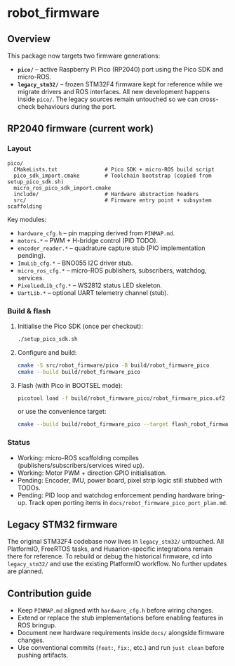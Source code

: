 # robot_firmware
## Overview
This package now targets two firmware generations:
- **`pico/`** – active Raspberry Pi Pico (RP2040) port using the Pico SDK and micro-ROS.
- **`legacy_stm32/`** – frozen STM32F4 firmware kept for reference while we migrate drivers and ROS interfaces.
All new development happens inside `pico/`. The legacy sources remain untouched so we can cross-check behaviours during the port.
## RP2040 firmware (current work)
### Layout
```
pico/
  CMakeLists.txt               # Pico SDK + micro-ROS build script
  pico_sdk_import.cmake        # Toolchain bootstrap (copied from setup_pico_sdk.sh)
  micro_ros_pico_sdk_import.cmake
  include/                     # Hardware abstraction headers
  src/                         # Firmware entry point + subsystem scaffolding
```
Key modules:
- `hardware_cfg.h` – pin mapping derived from `PINMAP.md`.
- `motors.*` – PWM + H-bridge control (PID TODO).
- `encoder_reader.*` – quadrature capture stub (PIO implementation pending).
- `ImuLib_cfg.*` – BNO055 I2C driver stub.
- `micro_ros_cfg.*` – micro-ROS publishers, subscribers, watchdog, services.
- `PixelLedLib_cfg.*` – WS2812 status LED skeleton.
- `UartLib.*` – optional UART telemetry channel (stub).
### Build & flash
1. Initialise the Pico SDK (once per checkout):
   ```bash
   ./setup_pico_sdk.sh
   ```
2. Configure and build:
   ```bash
   cmake -S src/robot_firmware/pico -B build/robot_firmware_pico
   cmake --build build/robot_firmware_pico
   ```
3. Flash (with Pico in BOOTSEL mode):
   ```bash
   picotool load -f build/robot_firmware_pico/robot_firmware_pico.uf2
   ```
   or use the convenience target:
   ```bash
   cmake --build build/robot_firmware_pico --target flash_robot_firmware
   ```
### Status
- Working: micro-ROS scaffolding compiles (publishers/subscribers/services wired up).
- Working: Motor PWM + direction GPIO initialisation.
- Pending: Encoder, IMU, power board, pixel strip logic still stubbed with TODOs.
- Pending: PID loop and watchdog enforcement pending hardware bring-up.
Track open porting items in `docs/robot_firmware_pico_port_plan.md`.
## Legacy STM32 firmware
The original STM32F4 codebase now lives in `legacy_stm32/` untouched. All PlatformIO, FreeRTOS tasks, and Husarion-specific integrations remain there for reference.
To rebuild or debug the historical firmware, cd into `legacy_stm32/` and use the existing PlatformIO workflow. No further updates are planned.
## Contribution guide
- Keep `PINMAP.md` aligned with `hardware_cfg.h` before wiring changes.
- Extend or replace the stub implementations before enabling features in ROS bringup.
- Document new hardware requirements inside `docs/` alongside firmware changes.
- Use conventional commits (`feat:`, `fix:`, etc.) and run `just clean` before pushing artifacts.
